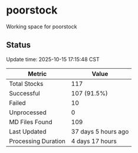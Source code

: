 # poorstock
Working space for poorstock

## Status
Update time: 2025-10-15 17:15:48 CST

| Metric | Value |
|--------|-------|
| Total Stocks | 117 |
| Successful | 107 (91.5%) |
| Failed | 10 |
| Unprocessed | 0 |
| MD Files Found | 109 |
| Last Updated | 37 days 5 hours ago |
| Processing Duration | 4 days 17 hours |

